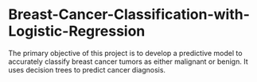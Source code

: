 # Breast-Cancer-Classification-with-Logistic-Regression
The primary objective of this project is to develop a predictive model to accurately classify breast cancer tumors as either malignant or benign. It uses decision trees to predict cancer diagnosis. 

